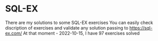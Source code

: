 # SQL-EX
There are my solutions to some SQL-EX exercises
You can easily check discription of exercises and validate any solution passing to https://sql-ex.com/
At that moment - 2022-10-15, I have 97 exercises solved
